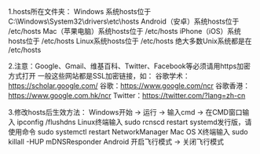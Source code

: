 
1.hosts所在文件夹：
Windows 系统hosts位于 C:\Windows\System32\drivers\etc\hosts
Android（安卓）系统hosts位于 /etc/hosts
Mac（苹果电脑）系统hosts位于 /etc/hosts
iPhone（iOS）系统hosts位于 /etc/hosts
Linux系统hosts位于 /etc/hosts
绝大多数Unix系统都是在 /etc/hosts

2.注意：Google、Gmail、维基百科、Twitter、Facebook等必须请用https加密方式打开
一般这些网站都是SSL加密链接，如：
谷歌学术：https://scholar.google.com/
谷歌：https://www.google.com/ncr
谷歌香港：https://www.google.com.hk/ncr
Twitter：https://twitter.com/?lang=zh-cn

3.修改hosts后生效方法：
Windows开始 -> 运行 -> 输入cmd -> 在CMD窗口输入  ipconfig /flushdns
Linux终端输入  sudo rcnscd restart
systemd发行版，请使用命令  sudo systemctl restart NetworkManager
Mac OS X终端输入  sudo killall -HUP mDNSResponder
Android  开启飞行模式 -> 关闭飞行模式
